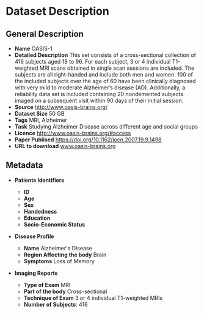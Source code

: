 # Dataset Description

## General Description

* **Name** OASIS-1
* **Detailed Description**  This set consists of a cross-sectional collection of 416 subjects aged 18 to 96. For each subject, 3 or 4 individual T1-weighted MRI scans obtained in single scan sessions are included. The subjects are all right-handed and include both men and women. 100 of the included subjects over the age of 60 have been clinically diagnosed with very mild to moderate Alzheimer’s disease (AD). Additionally, a reliability data set is included containing 20 nondemented subjects imaged on a subsequent visit within 90 days of their initial session.
* **Source** http://www.oasis-brains.org/
* **Dataset Size** 50 GB 
* **Tags** MRI, Alzheimer
* **Task** Studying Alzheimer Disease across different age and social groups 
* **Licence**  http://www.oasis-brains.org/#access
* **Paper Publised** https://doi.org/10.1162/jocn.2007.19.9.1498
* **URL to download** www.oasis-brains.org

## Metadata

* **Patients Identifiers** 
  * **ID**
  * **Age**
  * **Sex**
  * **Handedness** 
  * **Education** 
  * **Socio-Economic Status** 

* **Disease Profile**
  * **Name** Alzheimer's Disease
  * **Region Affecting the body** Brain 
  * **Symptoms** Loss of Memory

* **Imaging Reports**
  * **Type of Exam**  MRI
  * **Part of the body** Cross-sectional
  * **Technique of Exam** 3 or 4 individual T1-weighted MRIs
  * **Number of Subjects**: 416 
